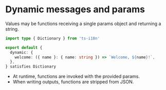 # Dynamic messages and params

Values may be functions receiving a single params object and returning a string.

```ts
import type { Dictionary } from 'ts-i18n'

export default {
  dynamic: {
    welcome: ({ name }: { name: string }) => `Welcome, ${name}!`,
  },
} satisfies Dictionary
```

- At runtime, functions are invoked with the provided params.
- When writing outputs, functions are stripped from JSON.
